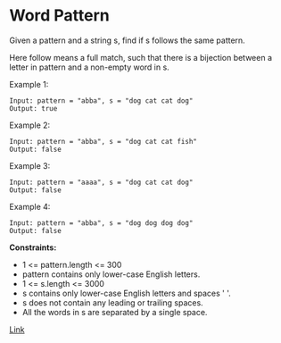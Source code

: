 # Word Pattern

Given a pattern and a string s, find if s follows the same pattern.

Here follow means a full match, such that there is a bijection between a letter in pattern and a non-empty word in s.

Example 1:

```
Input: pattern = "abba", s = "dog cat cat dog"
Output: true
```

Example 2:

```
Input: pattern = "abba", s = "dog cat cat fish"
Output: false
```

Example 3:

```
Input: pattern = "aaaa", s = "dog cat cat dog"
Output: false
```

Example 4:

```
Input: pattern = "abba", s = "dog dog dog dog"
Output: false
```

**Constraints:**

- 1 <= pattern.length <= 300
- pattern contains only lower-case English letters.
- 1 <= s.length <= 3000
- s contains only lower-case English letters and spaces ' '.
- s does not contain any leading or trailing spaces.
- All the words in s are separated by a single space.

[Link](https://leetcode.com/problems/word-pattern/)